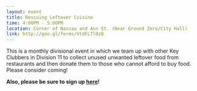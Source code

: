 ```yaml
---
layout: event
title: Rescuing Leftover Cuisine 
time: 4:00PM - 5:00PM
location: Corner of Nassau and Ann St. (Near Ground Zero/City Hall)
link: http://goo.gl/forms/VtdFLTlOzQ
---
```

This is a monthly divisional event in which we team up with other Key Clubbers in Division 11 to collect unused unwanted leftover food from restaurants and then donate them to those who cannot afford to buy food. Please consider coming!

**Also, please be sure to sign up [here](http://bit.ly/1HU2Uj9)!**
